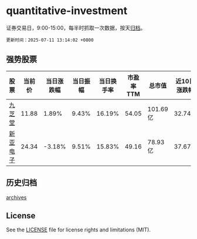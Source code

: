# quantitative-investment

证券交易日，9:00-15:00，每半时抓取一次数据，按天[归档](archives)。

`更新时间：2025-07-11 13:14:02 +0800`

## 强势股票

|股票|当前价|当日涨跌幅|当日振幅|当日换手率|市盈率TTM|总市值|近10日涨跌幅|
|----|----|----|----|----|----|----|----|
|[九芝堂](https://xueqiu.com/S/SZ000989)|11.88|1.89%|9.43%|16.19%|54.05|101.69亿|32.74%|
|[新亚电子](https://xueqiu.com/S/SH605277)|24.34|-3.18%|9.51%|15.83%|49.16|78.93亿|37.67%|

## 历史归档

[archives](archives)

## License

See the [LICENSE](LICENSE) file for license rights and limitations (MIT).